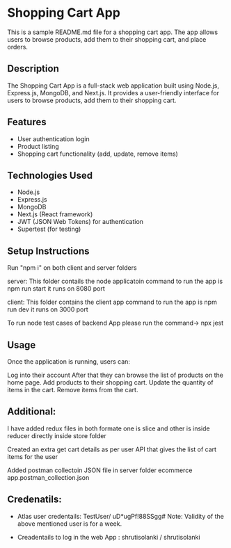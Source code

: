 # Shopping Cart App

This is a sample README.md file for a shopping cart app. The app allows users to browse products, add them to their shopping cart, and place orders.

## Description

The Shopping Cart App is a full-stack web application built using Node.js, Express.js, MongoDB, and Next.js. It provides a user-friendly interface for users to browse products, add them to their shopping cart.

## Features

- User authentication login
- Product listing
- Shopping cart functionality (add, update, remove items)

## Technologies Used

- Node.js
- Express.js
- MongoDB
- Next.js (React framework)
- JWT (JSON Web Tokens) for authentication
- Supertest (for testing)

## Setup Instructions

Run "npm i" on both client and server folders

server: 
This folder contails the node applicatoin
command to run the app is npm run start it runs on 8080 port

client:
This folder contains the client app
command to run the app is npm run dev it runs on 3000 port

To run node test cases of backend App please run the command-> npx jest

## Usage

Once the application is running, users can:

Log into their account 
After that they can browse the list of products on the home page.
Add products to their shopping cart.
Update the quantity of items in the cart.
Remove items from the cart.


## Additional: 

I have added redux files in both formate one is slice and other is inside reducer directly inside store folder

Created an extra get cart details as per user API that gives the list of cart items for the user

Added postman collectoin JSON file in server folder ecommerce app.postman_collection.json

## Credenatils: 

- Atlas user credentails: TestUser/ uD*ugPf!88SSgg#
Note: Validity of the above mentioned user is for a week.

- Creadentails to log in the web App : shrutisolanki / shrutisolanki
